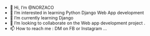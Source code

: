 - 👋 Hi, I’m @NORZACO
- 👀 I’m interested in learning Python Django Web App development
- 🌱 I’m currently learning Django
- 💞️ I’m looking to collaborate on the Web app development project .
- 📫 How to reach me : DM on FB or Instagram ...

<!---
NORZACO/NORZACO is a ✨ special ✨ repository because its `README.md` (this file) appears on your GitHub profile.
You can click the Preview link to take a look at your changes.
--->
